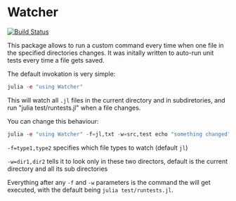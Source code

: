 # Watcher

[![Build Status](https://travis-ci.org/rened/Watcher.jl.svg?branch=master)](https://travis-ci.org/rened/Watcher.jl)

This package allows to run a custom command every time when one file in the specified directories changes. It was initally written to auto-run unit tests every time a file gets saved.

The default invokation is very simple:

```jl
julia -e "using Watcher"
```

This will watch all `.jl` files in the current directory and in subdiretories, and run "julia test/runtests.jl" when a file changes.

You can change this behaviour:

```jl
julia -e "using Watcher" -f=jl,txt -w=src,test echo "something changed"
```

`-f=type1,type2` specifies which file types to watch (default `jl`)

`-w=dir1,dir2` tells it to look only in these two directors, default is the current directory and all its sub directories

Everything after any `-f` and `-w` parameters is the command the will get executed, with the default being `julia test/runtests.jl`.
